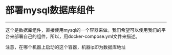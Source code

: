 # 部署mysql数据库组件
----


这个是数据库组件，直接使用mysql的一个容器来做。我们希望可以使用我们的平台来部署自己的组件，所以，用docker-compose.yml文件来描述。

注意，在哪个机器上启动的这个容器，机器ip即为数据库地址
